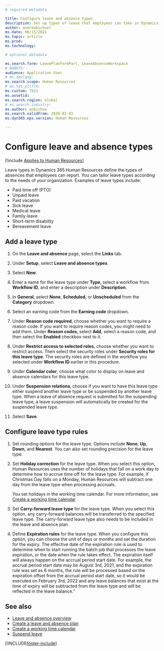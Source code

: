 ```yaml
---
# required metadata

title: Configure leave and absence types
description: Set up types of leave that employees can take in Dynamics 365 Human Resources.
author: andreabichsel
ms.date: 06/15/2021
ms.topic: article
ms.prod: 
ms.technology: 

# optional metadata

ms.search.form: LeavePlanFormPart, LeaveAbsenceWorkspace
# ROBOTS: 
audience: Application User
# ms.devlang: 
ms.search.scope: Human Resources
# ms.tgt_pltfrm: 
ms.custom: 7521
ms.assetid: 
ms.search.region: Global
# ms.search.industry: 
ms.author: anbichse
ms.search.validFrom: 2020-02-03
ms.dyn365.ops.version: Human Resources

---
```


# Configure leave and absence types

[!include [Applies to Human Resources](../includes/applies-to-hr.md)]

Leave types in Dynamics 365 Human Resources define the types of absences that employees can report. You can tailor leave types according to the needs of your organization. Examples of leave types include:

- Paid time off (PTO)
- Unpaid leave
- Paid vacation
- Sick leave
- Medical leave
- Family leave
- Short-term disability
- Bereavement leave

## Add a leave type

1. On the **Leave and absence** page, select the **Links** tab.

2. Under **Setup**, select **Leave and absence types**.

3. Select **New**.

4. Enter a name for the leave type under **Type**, select a workflow from **Workflow ID**, and enter a description under **Description**.

5. In **General**, select **None**, **Scheduled**, or **Unscheduled** from the **Category** dropdown.

6. Select an earning code from the **Earning code** dropdown.

7. Under **Reason code required**, choose whether you want to require a reason code. If you want to require reason codes, you might need to add them. Under **Reason codes**, select **Add**, select a reason code, and then select the **Enabled** checkbox next to it.

8. Under **Restrict access to selected roles**, choose whether you want to restrict access. Then select the security roles under **Security roles for this leave type**. The security roles are defined in the workflow you selected under **Workflow ID** earlier in this procedure.

9. Under **Calendar color**, choose what color to display on leave and absence calendars for this leave type. 

10. Under **Suspension relations**, choose if you want to have this leave type either suspend another leave type or be suspended by another leave type. When a leave of absence request is submitted for the suspending leave type, a leave suspension will automatically be created for the suspended leave type. 

10. Select **Save**.

## Configure leave type rules

1. Set rounding options for the leave type. Options include **None**, **Up**, **Down**, and **Nearest**. You can also set rounding precision for the leave type.

2. Set **Holiday correction** for the leave type. When you select this option, Human Resources uses the number of holidays that fall on a work day to determine how to accrue time off for the leave type. For example, if Christmas Day falls on a Monday, Human Resources will subtract one day from the leave type when processing accruals.

   You set holidays in the working time calendar. For more information, see [Create a working time calendar](hr-leave-and-absence-working-time-calendar.md)
   
 3. Set **Carry-forward leave type** for the leave type. When you select this option, any carry-forward balances will be transferred to the specified leave type. The carry-forward leave type also needs to be included in the leave and absence plan. 
 
 4. Define **Expiration rules** for the leave type. When you configure this option, you can choose the unit of days or months and set the duration for the expiry. The effective date of the expiration rule is used to determine when to start running the batch job that processes the leave expiration, or the date when the rule takes effect. The expiration itself will always happen on the accrual period start date. For example, the accrual period start date may be August 3rd, 2021, and the expiration rule was set as 6 months, the rule will be processed based on the expiration offset from the accrual period start date, so it would be executed on February 3rd, 2022 and any leave balances that exist at the time of expiry will be subtracted from the leave type and will be reflected in the leave balance.” 
 
## See also

- [Leave and absence overview](hr-leave-and-absence-overview.md)
- [Create a leave and absence plan](hr-leave-and-absence-plans.md)
- [Create a working time calendar](hr-leave-and-absence-working-time-calendar.md)
- [Suspend leave](hr-leave-and-absence-suspend-leave.md)



[!INCLUDE[footer-include](../includes/footer-banner.md)]
